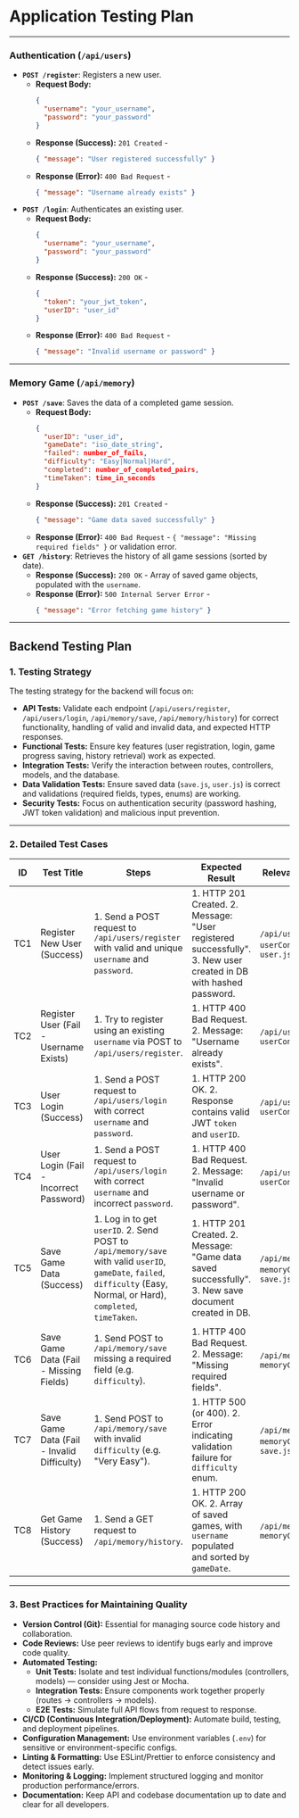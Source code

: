 
# Application Testing Plan


---

### Authentication (`/api/users`)

* **`POST /register`**: Registers a new user.
    * **Request Body:**
        ```json
        {
          "username": "your_username",
          "password": "your_password"
        }
        ```
    * **Response (Success):** `201 Created` -
        ```json
        { "message": "User registered successfully" }
        ```
    * **Response (Error):** `400 Bad Request` -
        ```json
        { "message": "Username already exists" }
        ```
* **`POST /login`**: Authenticates an existing user.
    * **Request Body:**
        ```json
        {
          "username": "your_username",
          "password": "your_password"
        }
        ```
    * **Response (Success):** `200 OK` -
        ```json
        {
          "token": "your_jwt_token",
          "userID": "user_id"
        }
        ```
    * **Response (Error):** `400 Bad Request` -
        ```json
        { "message": "Invalid username or password" }
        ```

---

### Memory Game (`/api/memory`)

* **`POST /save`**: Saves the data of a completed game session.
    * **Request Body:**
        ```json
        {
          "userID": "user_id",
          "gameDate": "iso_date_string",
          "failed": number_of_fails,
          "difficulty": "Easy|Normal|Hard",
          "completed": number_of_completed_pairs,
          "timeTaken": time_in_seconds
        }
        ```
    * **Response (Success):** `201 Created` -
        ```json
        { "message": "Game data saved successfully" }
        ```
    * **Response (Error):** `400 Bad Request` - `{ "message": "Missing required fields" }` or validation error.
* **`GET /history`**: Retrieves the history of all game sessions (sorted by date).
    * **Response (Success):** `200 OK` - Array of saved game objects, populated with the `username`.
    * **Response (Error):** `500 Internal Server Error` -
        ```json
        { "message": "Error fetching game history" }
        ```

---

## Backend Testing Plan

### 1. Testing Strategy

The testing strategy for the backend will focus on:

* **API Tests:** Validate each endpoint (`/api/users/register`, `/api/users/login`, `/api/memory/save`, `/api/memory/history`) for correct functionality, handling of valid and invalid data, and expected HTTP responses.
* **Functional Tests:** Ensure key features (user registration, login, game progress saving, history retrieval) work as expected.
* **Integration Tests:** Verify the interaction between routes, controllers, models, and the database.
* **Data Validation Tests:** Ensure saved data (`save.js`, `user.js`) is correct and validations (required fields, types, enums) are working.
* **Security Tests:** Focus on authentication security (password hashing, JWT token validation) and malicious input prevention.

---

### 2. Detailed Test Cases

| ID  | Test Title                                | Steps                                                                                                                                                           | Expected Result                                                                                                                                                  | Relevant APIs/Files                        |
|-----|-------------------------------------------|------------------------------------------------------------------------------------------------------------------------------------------------------------------|------------------------------------------------------------------------------------------------------------------------------------------------------------------|---------------------------------------------|
| TC1 | Register New User (Success)               | 1. Send a POST request to `/api/users/register` with valid and unique `username` and `password`.                                                               | 1. HTTP 201 Created. 2. Message: "User registered successfully". 3. New user created in DB with hashed password.                                                  | `/api/users/register`, `userController.js`, `user.js` |
| TC2 | Register User (Fail - Username Exists)    | 1. Try to register using an existing `username` via POST to `/api/users/register`.                                                                              | 1. HTTP 400 Bad Request. 2. Message: "Username already exists".                                                                                                   | `/api/users/register`, `userController.js`  |
| TC3 | User Login (Success)                      | 1. Send a POST request to `/api/users/login` with correct `username` and `password`.                                                                            | 1. HTTP 200 OK. 2. Response contains valid JWT `token` and `userID`.                                                                                              | `/api/users/login`, `userController.js`     |
| TC4 | User Login (Fail - Incorrect Password)    | 1. Send a POST request to `/api/users/login` with correct `username` and incorrect `password`.                                                                 | 1. HTTP 400 Bad Request. 2. Message: "Invalid username or password".                                                                                              | `/api/users/login`, `userController.js`     |
| TC5 | Save Game Data (Success)                  | 1. Log in to get `userID`. 2. Send POST to `/api/memory/save` with valid `userID`, `gameDate`, `failed`, `difficulty` (Easy, Normal, or Hard), `completed`, `timeTaken`. | 1. HTTP 201 Created. 2. Message: "Game data saved successfully". 3. New save document created in DB.                                                             | `/api/memory/save`, `memoryController.js`, `save.js` |
| TC6 | Save Game Data (Fail - Missing Fields)    | 1. Send POST to `/api/memory/save` missing a required field (e.g. `difficulty`).                                                                                 | 1. HTTP 400 Bad Request. 2. Message: "Missing required fields".                                                                                                   | `/api/memory/save`, `memoryController.js`   |
| TC7 | Save Game Data (Fail - Invalid Difficulty)| 1. Send POST to `/api/memory/save` with invalid `difficulty` (e.g. "Very Easy").                                                                                 | 1. HTTP 500 (or 400). 2. Error indicating validation failure for `difficulty` enum.                                                                              | `/api/memory/save`, `memoryController.js`, `save.js` |
| TC8 | Get Game History (Success)                | 1. Send a GET request to `/api/memory/history`.                                                                                                                  | 1. HTTP 200 OK. 2. Array of saved games, with `username` populated and sorted by `gameDate`.                                                                     | `/api/memory/history`, `memoryController.js`|

---

### 3. Best Practices for Maintaining Quality

* **Version Control (Git):** Essential for managing source code history and collaboration.
* **Code Reviews:** Use peer reviews to identify bugs early and improve code quality.
* **Automated Testing:**
    * **Unit Tests:** Isolate and test individual functions/modules (controllers, models) — consider using Jest or Mocha.
    * **Integration Tests:** Ensure components work together properly (routes -> controllers -> models).
    * **E2E Tests:** Simulate full API flows from request to response.
* **CI/CD (Continuous Integration/Deployment):** Automate build, testing, and deployment pipelines.
* **Configuration Management:** Use environment variables (`.env`) for sensitive or environment-specific configs.
* **Linting & Formatting:** Use ESLint/Prettier to enforce consistency and detect issues early.
* **Monitoring & Logging:** Implement structured logging and monitor production performance/errors.
* **Documentation:** Keep API and codebase documentation up to date and clear for all developers.